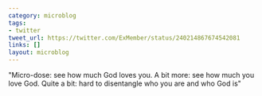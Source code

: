 ```yaml
---
category: microblog
tags:
- twitter
tweet_url: https://twitter.com/ExMember/status/240214867674542081
links: []
layout: microblog
---
```

"Micro-dose: see how much God loves you. A bit more: see how much you love God. Quite a bit: hard to disentangle who you are and who God is"
